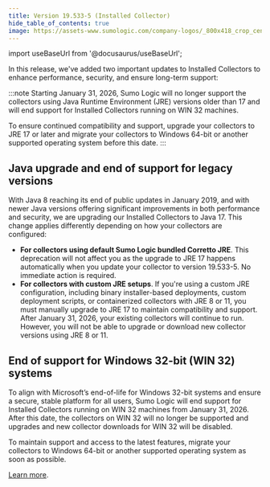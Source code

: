 ```yaml
---
title: Version 19.533-5 (Installed Collector)
hide_table_of_contents: true
image: https://assets-www.sumologic.com/company-logos/_800x418_crop_center-center_82_none/SumoLogic_Preview_600x600.jpg?mtime=1617040082
---
```


import useBaseUrl from '@docusaurus/useBaseUrl';

In this release, we've added two important updates to Installed Collectors to enhance performance, security, and ensure long-term support:

:::note
Starting January 31, 2026, Sumo Logic will no longer support the collectors using Java Runtime Environment (JRE) versions older than 17 and will end support for Installed Collectors running on WIN 32 machines.

To ensure continued compatibility and support, upgrade your collectors to JRE 17 or later and migrate your collectors to Windows 64-bit or another supported operating system before this date.
:::

## Java upgrade and end of support for legacy versions

With Java 8 reaching its end of public updates in January 2019, and with newer Java versions offering significant improvements in both performance and security, we are upgrading our Installed Collectors to Java 17. This change applies differently depending on how your collectors are configured:

- **For collectors using default Sumo Logic bundled Corretto JRE**. This deprecation will not affect you as the upgrade to JRE 17 happens automatically when you update your collector to version 19.533-5. No immediate action is required.
- **For collectors with custom JRE setups**. If you're using a custom JRE configuration, including binary installer-based deployments, custom deployment scripts, or containerized collectors with JRE 8 or 11, you must manually upgrade to JRE 17 to maintain compatibility and support. After January 31, 2026, your existing collectors will continue to run. However, you will not be able to upgrade or download new collector versions using JRE 8 or 11.

## End of support for Windows 32-bit (WIN 32) systems

To align with Microsoft’s end-of-life for Windows 32-bit systems and ensure a secure, stable platform for all users, Sumo Logic will end support for Installed Collectors running on WIN 32 machines from January 31, 2026. After this date, the collectors on WIN 32 will no longer be supported and upgrades and new collector downloads for WIN 32 will be disabled.

To maintain support and access to the latest features, migrate your collectors to Windows 64-bit or another supported operating system as soon as possible.

[Learn more](/docs/send-data/collection/upgrade-collectors/#upgradecollectors-to-the-latest-build).